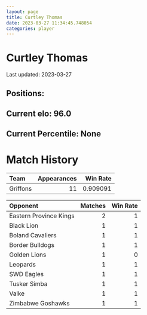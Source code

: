```yaml
---  
layout: page  
title: Curtley Thomas  
date: 2023-03-27 11:34:45.748054  
categories: player  
---
```

# Curtley Thomas


Last updated: 2023-03-27
## Positions: 

## Current elo: 96.0

## Current Percentile: None

# Match History


| Team     |   Appearances |   Win Rate |
|:---------|--------------:|-----------:|
| Griffons |            11 |   0.909091 |

| Opponent               |   Matches |   Win Rate |
|:-----------------------|----------:|-----------:|
| Eastern Province Kings |         2 |          1 |
| Black Lion             |         1 |          1 |
| Boland Cavaliers       |         1 |          1 |
| Border Bulldogs        |         1 |          1 |
| Golden Lions           |         1 |          0 |
| Leopards               |         1 |          1 |
| SWD Eagles             |         1 |          1 |
| Tusker Simba           |         1 |          1 |
| Valke                  |         1 |          1 |
| Zimbabwe Goshawks      |         1 |          1 |